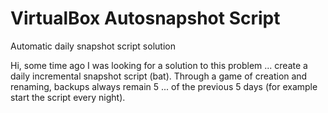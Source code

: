 # VirtualBox Autosnapshot Script

Automatic daily snapshot script solution

Hi, some time ago I was looking for a solution to this problem ... create a daily incremental snapshot script (bat).
Through a game of creation and renaming, backups always remain 5 ... of the previous 5 days (for example start the script every night).